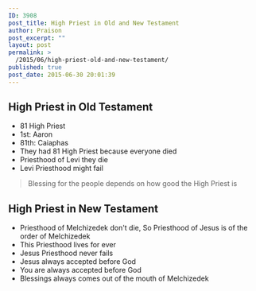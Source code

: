```yaml
---
ID: 3908
post_title: High Priest in Old and New Testament
author: Praison
post_excerpt: ""
layout: post
permalink: >
  /2015/06/high-priest-old-and-new-testament/
published: true
post_date: 2015-06-30 20:01:39
---
```

<h2>High Priest in Old Testament</h2>
<ul>
	<li>81 High Priest</li>
	<li>1st: Aaron</li>
	<li>81th: Caiaphas</li>
	<li>They had 81 High Priest because everyone died</li>
	<li>Priesthood of Levi they die</li>
	<li>Levi Priesthood might fail</li>
</ul>
<blockquote>Blessing for the people depends on how good the High Priest is</blockquote>
<h2>High Priest in New Testament</h2>
<ul>
	<li>Priesthood of Melchizedek don't die, So Priesthood of Jesus is of the order of Melchizedek</li>
	<li>This Priesthood lives for ever</li>
	<li>Jesus Priesthood never fails</li>
	<li>Jesus always accepted before God</li>
	<li>You are always accepted before God</li>
	<li>Blessings always comes out of the mouth of Melchizedek</li>
</ul>